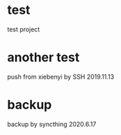 # test

test project

# another test

push from xiebenyi by SSH 2019.11.13

# backup

backup by syncthing 2020.6.17
